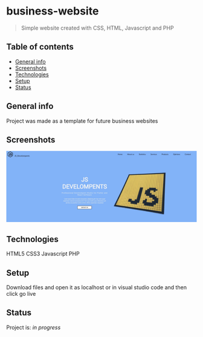 # business-website
> Simple website created with CSS, HTML, Javascript and PHP

## Table of contents
* [General info](#general-info)
* [Screenshots](#screenshots)
* [Technologies](#technologies)
* [Setup](#setup)
* [Status](#status)


## General info
Project was made as a template for future business websites 

## Screenshots
![Example screenshot](./assets/jsimg.jpg)

## Technologies
HTML5
CSS3
Javascript
PHP

## Setup
Download files and open it as localhost or in visual studio code and then click go live


## Status
Project is: _in progress_

